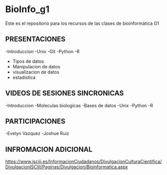 # BioInfo_g1
Este es el repositorio para los recursos de las clases de bioinformática G1

## PRESENTACIONES


-Introduccion
-Unix
-Git
-Python
-R
  - Tipos de datos 
  - Manipulacion de datos 
  - visualizacion de datos
  - estadistica

## VIDEOS DE SESIONES SINCRONICAS
-Introduccion
-Moleculas biologicas
-Bases de datos
-Unix
-Python
-R




## PARTICIPACIONES
-Evelyn Vazquez
-Joshue Ruiz


## INFROMACION ADICIONAL 
https://www.isciii.es/InformacionCiudadanos/DivulgacionCulturaCientifica/DivulgacionISCIII/Paginas/Divulgacion/Bioinformatica.aspx
